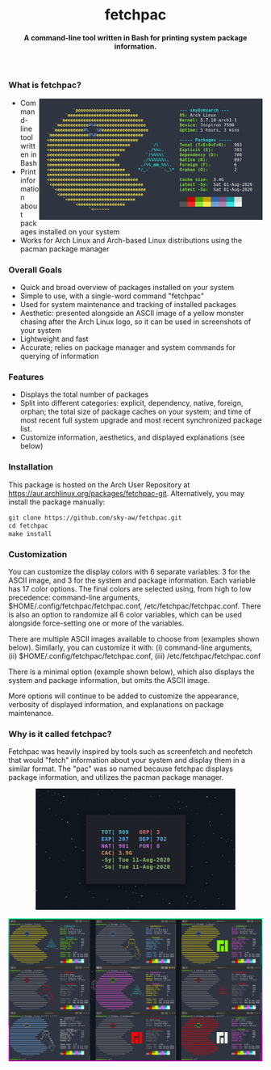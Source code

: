 <h1 align="center">fetchpac</h1>

<h4 align="center">A command-line tool written in Bash for printing system package information.</h4>
<br>

### What is fetchpac?
<img src="./assets/showcase/showcase_01.png" alt="" align="right" height="240px">

- Command-line tool written in Bash
- Print information about packages installed on your system
- Works for Arch Linux and Arch-based Linux distributions using the pacman package manager

### Overall Goals
- Quick and broad overview of packages installed on your system
- Simple to use, with a single-word command "fetchpac"
- Used for system maintenance and tracking of installed packages
- Aesthetic: presented alongside an ASCII image of a yellow monster chasing after the Arch Linux logo, so it can be used in screenshots of your system
- Lightweight and fast
- Accurate; relies on package manager and system commands for querying of information

### Features
- Displays the total number of packages
- Split into different categories: explicit, dependency, native, foreign, orphan; the total size of package caches on your system; and time of most recent full system upgrade and most recent synchronized package list.
- Customize information, aesthetics, and displayed explanations (see below)

### Installation
This package is hosted on the Arch User Repository at <a href="https://aur.archlinux.org/packages/fetchpac-git">https://aur.archlinux.org/packages/fetchpac-git</a>. Alternatively, you may install the package manually:
```
git clone https://github.com/sky-aw/fetchpac.git
cd fetchpac
make install
```

### Customization
You can customize the display colors with 6 separate variables: 3 for the ASCII image, and 3 for the system and package information. Each variable has 17 color options. The final colors are selected using, from high to low precedence: command-line arguments, $HOME/.config/fetchpac/fetchpac.conf, /etc/fetchpac/fetchpac.conf. There is also an option to randomize all 6 color variables, which can be used alongside force-setting one or more of the variables.

There are multiple ASCII images available to choose from (examples shown below). Similarly, you can customize it with: (i) command-line arguments, (ii) $HOME/.config/fetchpac/fetchpac.conf, (iii) /etc/fetchpac/fetchpac.conf

There is a minimal option (example shown below), which also displays the system and package information, but omits the ASCII image.

More options will continue to be added to customize the appearance, verbosity of displayed information, and explanations on package maintenance.

### Why is it called fetchpac?

Fetchpac was heavily inspired by tools such as screenfetch and neofetch that would "fetch" information about your system and display them in a similar format. The "pac" was so named because fetchpac displays package information, and utilizes the pacman package manager.  

<p align="center">
  <img src="./assets/showcase/showcase_03.png" alt="" height="240px">
</p>
<p align="center">
  <img src="./assets/showcase/showcase_04.png">
</p>